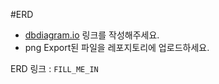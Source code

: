 #ERD 
- [dbdiagram.io](https://dbdiagram.io/home) 링크를 작성해주세요.
- png Export된 파일을 레포지토리에 업로드하세요.

ERD 링크 : `FILL_ME_IN`
